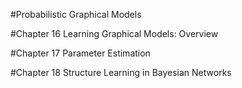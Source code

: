 #Probabilistic Graphical Models

#Chapter 16 Learning Graphical Models: Overview



#Chapter 17 Parameter Estimation

#Chapter 18 Structure Learning in Bayesian Networks
